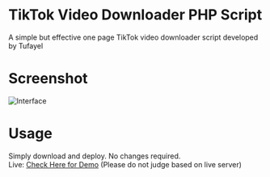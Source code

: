 # TikTok Video Downloader PHP Script
A simple but effective one page TikTok video downloader script developed by Tufayel
# Screenshot
<img src="https://raw.githubusercontent.com/TufayelLUS/TikTok-Video-Downloader-PHP/master/Screenshot.PNG" alt="Interface" /><br>
# Usage
Simply download and deploy. No changes required.
<br>
Live: <a href="http://www.tufayel.rocks/tiktok.php">Check Here for Demo</a> (Please do not judge based on live server)
